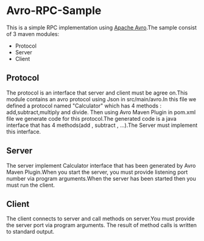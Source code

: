 # Avro-RPC-Sample

This is a simple RPC implementation using [Apache Avro](http://avro.apache.org/).The sample consist of 3 maven modules: 
  * Protocol
  * Server
  * Client

## Protocol
The protocol is an interface that server and client must be agree on.This module contains an avro protocol using Json 
in src/main/avro.In this file we defined a protocol named "Calculator"
which has 4 methods : add,subtract,multiply and divide.
Then using Avro Maven Plugin in pom.xml file we generate code for this protocol.The generated code is a java interface that has 
4 methods(add , subtract , ...).The Server must implement this interface.

## Server
The server implement Calculator interface that has been generated by Avro Maven Plugin.When you start the server,
you must provide listening port number via program arguments.When the server has been started then you must run the client.

## Client
The client connects to server and call methods on server.You must provide the server port via program arguments.
The result of method calls is written to standard output.




